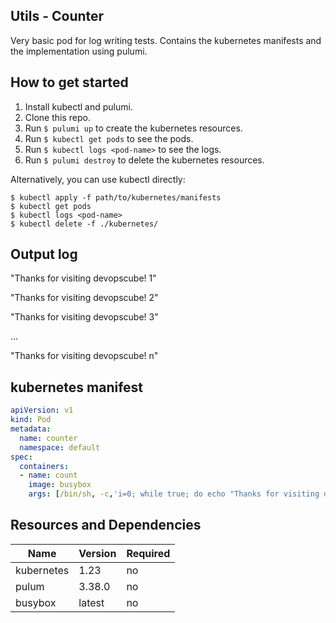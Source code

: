 ## Utils - Counter 

Very basic pod for log writing tests. Contains the kubernetes manifests and the implementation using pulumi.

## How to get started

1. Install kubectl and pulumi.
2. Clone this repo.
3. Run `$ pulumi up` to create the kubernetes resources.
4. Run `$ kubectl get pods` to see the pods.
5. Run `$ kubectl logs <pod-name>` to see the logs.
6. Run `$ pulumi destroy` to delete the kubernetes resources.

Alternatively, you can use kubectl directly:

```
$ kubectl apply -f path/to/kubernetes/manifests
$ kubectl get pods
$ kubectl logs <pod-name>
$ kubectl delete -f ./kubernetes/
```

## Output log
"Thanks for visiting devopscube! 1"

"Thanks for visiting devopscube! 2"

"Thanks for visiting devopscube! 3"

...

"Thanks for visiting devopscube! n"


## kubernetes manifest

``` yaml
apiVersion: v1
kind: Pod
metadata:
  name: counter
  namespace: default
spec:
  containers:
  - name: count
    image: busybox
    args: [/bin/sh, -c,'i=0; while true; do echo "Thanks for visiting devopscube! $i"; i=$((i+1)); sleep 1; done']
```




## Resources and Dependencies

| Name | Version | Required |
|------|------|------|
| kubernetes | 1.23 | no |
| pulum | 3.38.0 | no |
| busybox | latest | no |



